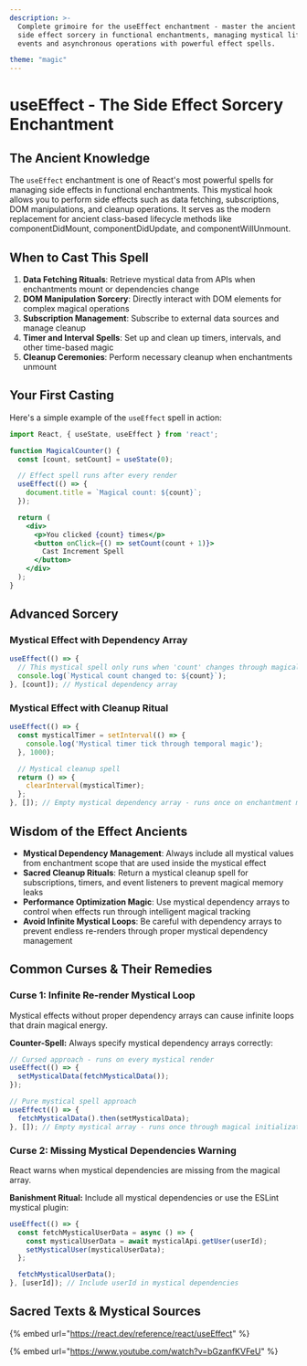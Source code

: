 ```yaml
---
description: >-
  Complete grimoire for the useEffect enchantment - master the ancient art of
  side effect sorcery in functional enchantments, managing mystical lifecycle
  events and asynchronous operations with powerful effect spells.

theme: "magic"
---
```


# useEffect - The Side Effect Sorcery Enchantment

## The Ancient Knowledge

The `useEffect` enchantment is one of React's most powerful spells for managing side effects in functional enchantments. This mystical hook allows you to perform side effects such as data fetching, subscriptions, DOM manipulations, and cleanup operations. It serves as the modern replacement for ancient class-based lifecycle methods like componentDidMount, componentDidUpdate, and componentWillUnmount.

## When to Cast This Spell

1. **Data Fetching Rituals**: Retrieve mystical data from APIs when enchantments mount or dependencies change
2. **DOM Manipulation Sorcery**: Directly interact with DOM elements for complex magical operations
3. **Subscription Management**: Subscribe to external data sources and manage cleanup
4. **Timer and Interval Spells**: Set up and clean up timers, intervals, and other time-based magic
5. **Cleanup Ceremonies**: Perform necessary cleanup when enchantments unmount

## Your First Casting

Here's a simple example of the `useEffect` spell in action:

```jsx
import React, { useState, useEffect } from 'react';

function MagicalCounter() {
  const [count, setCount] = useState(0);

  // Effect spell runs after every render
  useEffect(() => {
    document.title = `Magical count: ${count}`;
  });

  return (
    <div>
      <p>You clicked {count} times</p>
      <button onClick={() => setCount(count + 1)}>
        Cast Increment Spell
      </button>
    </div>
  );
}
```

## Advanced Sorcery

### Mystical Effect with Dependency Array

```jsx
useEffect(() => {
  // This mystical spell only runs when 'count' changes through magical dependency tracking
  console.log(`Mystical count changed to: ${count}`);
}, [count]); // Mystical dependency array
```

### Mystical Effect with Cleanup Ritual

```jsx
useEffect(() => {
  const mysticalTimer = setInterval(() => {
    console.log('Mystical timer tick through temporal magic');
  }, 1000);

  // Mystical cleanup spell
  return () => {
    clearInterval(mysticalTimer);
  };
}, []); // Empty mystical dependency array - runs once on enchantment mount
```

## Wisdom of the Effect Ancients

- **Mystical Dependency Management**: Always include all mystical values from enchantment scope that are used inside the mystical effect
- **Sacred Cleanup Rituals**: Return a mystical cleanup spell for subscriptions, timers, and event listeners to prevent magical memory leaks
- **Performance Optimization Magic**: Use mystical dependency arrays to control when effects run through intelligent magical tracking
- **Avoid Infinite Mystical Loops**: Be careful with dependency arrays to prevent endless re-renders through proper mystical dependency management

## Common Curses & Their Remedies

### Curse 1: Infinite Re-render Mystical Loop
Mystical effects without proper dependency arrays can cause infinite loops that drain magical energy.

**Counter-Spell:**
Always specify mystical dependency arrays correctly:

```jsx
// Cursed approach - runs on every mystical render
useEffect(() => {
  setMysticalData(fetchMysticalData());
});

// Pure mystical spell approach
useEffect(() => {
  fetchMysticalData().then(setMysticalData);
}, []); // Empty mystical array - runs once through magical initialization
```

### Curse 2: Missing Mystical Dependencies Warning
React warns when mystical dependencies are missing from the magical array.

**Banishment Ritual:**
Include all mystical dependencies or use the ESLint mystical plugin:

```jsx
useEffect(() => {
  const fetchMysticalUserData = async () => {
    const mysticalUserData = await mysticalApi.getUser(userId);
    setMysticalUser(mysticalUserData);
  };

  fetchMysticalUserData();
}, [userId]); // Include userId in mystical dependencies
```

## Sacred Texts & Mystical Sources

{% embed url="https://react.dev/reference/react/useEffect" %}

{% embed url="https://www.youtube.com/watch?v=bGzanfKVFeU" %}

